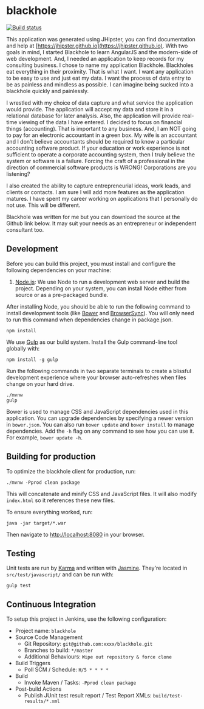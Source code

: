 # blackhole

[![Build status](https://travis-ci.org/dlwhitehurst/blackhole.svg?branch=master)](https://travis-ci.org/dlwhitehurst/blackhole) 

This application was generated using JHipster, you can find documentation and help at [https://jhipster.github.io](https://jhipster.github.io).
With two goals in mind, I started Blackhole to learn AngularJS and the modern-side of web development. And, I needed an application to keep
records for my consulting business. I chose to name my application Blackhole. Blackholes eat everything in their proximity. That is what I want.
I want any application to be easy to use and just eat my data. I want the process of data entry to be as painless and mindless as possible. I can
imagine being sucked into a blackhole quickly and painlessly.

I wrestled with my choice of data capture and what service the application would provide. The application will accept my data and store it in a
relational database for later analysis. Also, the application will provide real-time viewing of the data I have entered. I decided to focus on
financial things (accounting). That is important to any business. And, I am NOT going to pay for an electronic accountant in a green box. My wife
is an accountant and I don't believe accountants should be required to know a particular accounting software product. If your education or work
experience is not sufficient to operate a corporate accounting system, then I truly believe the system or software is a failure. Forcing the craft
of a professional in the direction of commercial software products is WRONG! Corporations are you listening?

I also created the ability to capture entrepreneurial ideas, work leads, and clients or contacts. I am sure I will add more features as the
application matures. I have spent my career working on applications that I personally do not use. This will be different.

Blackhole was written for me but you can download the source at the Github link below. It may suit your needs as an entrepreneur or independent
consultant too.

## Development

Before you can build this project, you must install and configure the following dependencies on your machine:

1. [Node.js][]: We use Node to run a development web server and build the project.
   Depending on your system, you can install Node either from source or as a pre-packaged bundle.

After installing Node, you should be able to run the following command to install development tools (like
[Bower][] and [BrowserSync][]). You will only need to run this command when dependencies change in package.json.

    npm install

We use [Gulp][] as our build system. Install the Gulp command-line tool globally with:

    npm install -g gulp

Run the following commands in two separate terminals to create a blissful development experience where your browser
auto-refreshes when files change on your hard drive.

    ./mvnw
    gulp

Bower is used to manage CSS and JavaScript dependencies used in this application. You can upgrade dependencies by
specifying a newer version in `bower.json`. You can also run `bower update` and `bower install` to manage dependencies.
Add the `-h` flag on any command to see how you can use it. For example, `bower update -h`.


## Building for production

To optimize the blackhole client for production, run:

    ./mvnw -Pprod clean package

This will concatenate and minify CSS and JavaScript files. It will also modify `index.html` so it references
these new files.

To ensure everything worked, run:

    java -jar target/*.war

Then navigate to [http://localhost:8080](http://localhost:8080) in your browser.

## Testing

Unit tests are run by [Karma][] and written with [Jasmine][]. They're located in `src/test/javascript/` and can be run with:

    gulp test



## Continuous Integration

To setup this project in Jenkins, use the following configuration:

* Project name: `blackhole`
* Source Code Management
    * Git Repository: `git@github.com:xxxx/blackhole.git`
    * Branches to build: `*/master`
    * Additional Behaviours: `Wipe out repository & force clone`
* Build Triggers
    * Poll SCM / Schedule: `H/5 * * * *`
* Build
    * Invoke Maven / Tasks: `-Pprod clean package`
* Post-build Actions
    * Publish JUnit test result report / Test Report XMLs: `build/test-results/*.xml`

[JHipster]: https://jhipster.github.io/
[Node.js]: https://nodejs.org/
[Bower]: http://bower.io/
[Gulp]: http://gulpjs.com/
[BrowserSync]: http://www.browsersync.io/
[Karma]: http://karma-runner.github.io/
[Jasmine]: http://jasmine.github.io/2.0/introduction.html
[Protractor]: https://angular.github.io/protractor/
